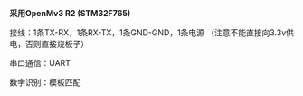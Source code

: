  **采用OpenMv3 R2 (STM32F765)**

接线：1条TX-RX，1条RX-TX，1条GND-GND，1条电源
（注意不能直接向3.3v供电，否则直接烧板子）

串口通信：UART

数字识别：模板匹配



